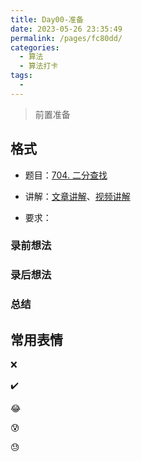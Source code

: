 ```yaml
---
title: Day00-准备
date: 2023-05-26 23:35:49
permalink: /pages/fc80dd/
categories:
  - 算法
  - 算法打卡
tags:
  - 
---
```


> 前置准备

<!-- more -->

## 格式

+ 题目：[704. 二分查找]()

+ 讲解：[文章讲解]()、[视频讲解]()

+ 要求：



### 录前想法

### 录后想法

### 总结



## 常用表情

:x:

:heavy_check_mark:

:joy:

:cold_sweat:

:sweat: